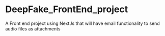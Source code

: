 # DeepFake_FrontEnd_project
A Front end project using NextJs that will have email functionality to send audio files as attachments
